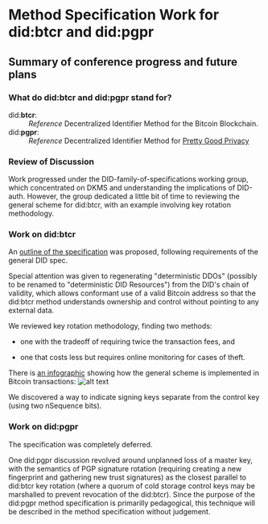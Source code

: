 # Method Specification Work for did:**btcr** and did:**pgpr**

## Summary of conference progress and future plans

### What do did:**btcr** and did:**pgpr** stand for?

<dl>
  <dt>did:<b>btcr</b>:</dt>
  <dd><i>Reference</i> Decentralized Identifier Method for the Bitcoin Blockchain.</dd>

  <dt>did:<b>pgpr</b>:</dt>
  <dd><i>Reference</i> Decentralized Identifier Method for <a href="https://en.wikipedia.org/wiki/Pretty_Good_Privacy">Pretty Good Privacy</a></dd>
</dl>

### Review of Discussion

Work progressed under the DID-family-of-specifications working
group, which concentrated on DKMS and understanding the implications
of DID-auth.  However, the group dedicated a little bit of time to
reviewing the general scheme for did:btcr, with an example involving
key rotation methodology.

### Work on did:btcr

An [outline of the
specification](https://github.com/WebOfTrustInfo/rebooting-the-web-of-trust-spring2017/blob/master/draft-documents/btcr-did-method-spec.md)
was proposed, following requirements of the general DID spec.

Special attention was given to regenerating "deterministic DDOs"
(possibly to be renamed to "deterministic DID Resources") from
the DID's chain of validity, which allows conformant use of a
valid Bitcoin address so that the did:btcr method understands
ownership and control without pointing to any external data.

We reviewed key rotation methodology, finding
two methods:

* one with the tradeoff of requiring twice the transaction fees, and

* one that costs less but requires online monitoring for cases of theft.

There is [an
infographic](https://github.com/WebOfTrustInfo/rebooting-the-web-of-trust-spring2017/blob/master/event-documents/photos/btcr-infographic-20170421.jpg)
showing how the general scheme is implemented in Bitcoin
transactions: ![alt text](https://github.com/WebOfTrustInfo/rebooting-the-web-of-trust-spring2017/blob/master/event-documents/photos/btcr-infographic-20170421.jpg)

We discovered a way to indicate signing keys separate from the control key
(using two nSequence bits).

### Work on did:pgpr

The specification was completely deferred.

One did:pgpr discussion revolved around unplanned loss of a master
key, with the semantics of PGP signature rotation (requiring creating
a new fingerprint and gathering new trust signatures) as the closest
parallel to did:btcr key rotation (where a quorum of cold storage
control keys may be marshalled to prevent revocation of the did:btcr).
Since the purpose of the did:pgpr method specification is primarilly
pedagogical, this technique will be described in the method
specification without judgement.
